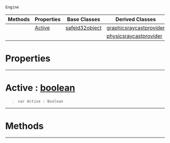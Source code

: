  `Engine`

|Methods|Properties|Base Classes|Derived Classes|
|---|---|---|---|
| |[ Active](https://plasmaengine.github.io/PlasmaDocs/Plasma1/C++/code_reference/class_reference/raycastprovider.markdown#active-plasma-engine-docum)|[safeid32object](https://plasmaengine.github.io/PlasmaDocs/Plasma1/C++/code_reference/class_reference/safeid32object.markdown)|[graphicsraycastprovider](https://plasmaengine.github.io/PlasmaDocs/Plasma1/C++/code_reference/class_reference/graphicsraycastprovider.markdown)|
| | | |[physicsraycastprovider](https://plasmaengine.github.io/PlasmaDocs/Plasma1/C++/code_reference/class_reference/physicsraycastprovider.markdown)|


 #  Properties


---  
 #  Active : [boolean](https://plasmaengine.github.io/PlasmaDocs/Plasma1/C++/code_reference/lightning_base_types/boolean.markdown)

> 
> ``` lang=cpp, name=Lightning
> var Active : Boolean


---  
 #  Methods


---  
 

 
